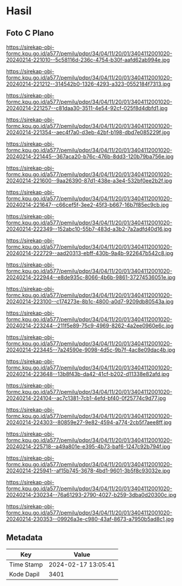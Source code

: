 # Hasil

## Foto C Plano

https://sirekap-obj-formc.kpu.go.id/a577/pemilu/pdpr/34/04/11/20/01/3404112001020-20240214-221010--5c58116d-236c-4754-b30f-aafd62ab994e.jpg

https://sirekap-obj-formc.kpu.go.id/a577/pemilu/pdpr/34/04/11/20/01/3404112001020-20240214-221212--314542b0-1326-4293-a323-0552184f7313.jpg

https://sirekap-obj-formc.kpu.go.id/a577/pemilu/pdpr/34/04/11/20/01/3404112001020-20240214-221257--c81daa30-3511-4e54-92cf-025f8d4dbfd1.jpg

https://sirekap-obj-formc.kpu.go.id/a577/pemilu/pdpr/34/04/11/20/01/3404112001020-20240214-221354--aec4f7a0-d3eb-42bf-b198-dbd7e085229f.jpg

https://sirekap-obj-formc.kpu.go.id/a577/pemilu/pdpr/34/04/11/20/01/3404112001020-20240214-221445--367aca20-b76c-476b-8dd3-120b79ba756e.jpg

https://sirekap-obj-formc.kpu.go.id/a577/pemilu/pdpr/34/04/11/20/01/3404112001020-20240214-221600--9aa26390-87d1-438e-a3e4-532bf0ee2b2f.jpg

https://sirekap-obj-formc.kpu.go.id/a577/pemilu/pdpr/34/04/11/20/01/3404112001020-20240214-221647--c66cef5f-3ee2-45f3-b667-16b7f85ec9cb.jpg

https://sirekap-obj-formc.kpu.go.id/a577/pemilu/pdpr/34/04/11/20/01/3404112001020-20240214-222349--152abc10-55b7-483d-a3b2-7a2adfd40d16.jpg

https://sirekap-obj-formc.kpu.go.id/a577/pemilu/pdpr/34/04/11/20/01/3404112001020-20240214-222729--aad20313-ebff-430b-9a4b-922647b542c8.jpg

https://sirekap-obj-formc.kpu.go.id/a577/pemilu/pdpr/34/04/11/20/01/3404112001020-20240214-222944--e8de935c-8066-4b6b-9861-37274536051e.jpg

https://sirekap-obj-formc.kpu.go.id/a577/pemilu/pdpr/34/04/11/20/01/3404112001020-20240214-223100--c174273e-8b1c-4800-a0d7-9209db80543a.jpg

https://sirekap-obj-formc.kpu.go.id/a577/pemilu/pdpr/34/04/11/20/01/3404112001020-20240214-223244--211f5e89-75c9-4969-8262-4a2ee0960e6c.jpg

https://sirekap-obj-formc.kpu.go.id/a577/pemilu/pdpr/34/04/11/20/01/3404112001020-20240214-223445--7a24590e-9098-4d5c-9b7f-4ac8e09dac4b.jpg

https://sirekap-obj-formc.kpu.go.id/a577/pemilu/pdpr/34/04/11/20/01/3404112001020-20240214-223648--13b8f43b-da42-41cf-b202-d11338e82afd.jpg

https://sirekap-obj-formc.kpu.go.id/a577/pemilu/pdpr/34/04/11/20/01/3404112001020-20240214-224104--ac7c1381-7cb1-4efd-bf40-0f25774c9d77.jpg

https://sirekap-obj-formc.kpu.go.id/a577/pemilu/pdpr/34/04/11/20/01/3404112001020-20240214-224303--80859e27-9e82-4594-a774-2cb5f7aee8ff.jpg

https://sirekap-obj-formc.kpu.go.id/a577/pemilu/pdpr/34/04/11/20/01/3404112001020-20240214-225718--a49a801e-e395-4b73-baf6-1247c92b794f.jpg

https://sirekap-obj-formc.kpu.go.id/a577/pemilu/pdpr/34/04/11/20/01/3404112001020-20240214-225941--af15b745-3678-4bd1-9601-3b5f8c93032e.jpg

https://sirekap-obj-formc.kpu.go.id/a577/pemilu/pdpr/34/04/11/20/01/3404112001020-20240214-230234--76a61293-2790-4027-b259-3dba0d20300c.jpg

https://sirekap-obj-formc.kpu.go.id/a577/pemilu/pdpr/34/04/11/20/01/3404112001020-20240214-230353--09926a3e-c980-43af-8673-a7950b5ad8c1.jpg


## Metadata

| Key        | Value               |
| ---------- | ------------------- |
| Time Stamp | 2024-02-17 13:05:41 |
| Kode Dapil | 3401                |




